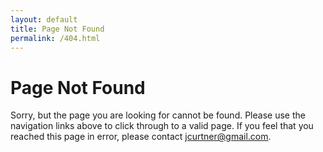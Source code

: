 ```yaml
---
layout: default
title: Page Not Found
permalink: /404.html
---
```


# Page Not Found

Sorry, but the page you are looking for cannot be found. Please use the navigation links above to click through to a valid page. If you feel that you reached this page in error, please contact [jcurtner@gmail.com](mailto:jcurtner@gmail.com).